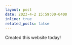 ```yaml
---
layout: post
date: 2023-4-2 15:59:00-0400
inline: true
related_posts: false
---
```


Created this website today!
